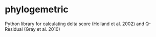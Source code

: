 # phylogemetric
Python library for calculating delta score (Holland et al. 2002) and Q-Residual (Gray et al. 2010)
